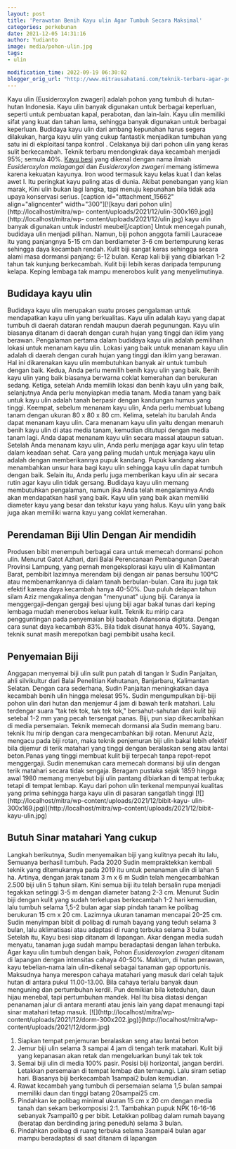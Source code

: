 ```yaml
---
layout: post
title: 'Perawatan Benih Kayu ulin Agar Tumbuh Secara Maksimal'
categories: perkebunan
date: 2021-12-05 14:31:16
author: Yudianto
image: media/pohon-ulin.jpg
tags:
- ulin

modification_time: 2022-09-19 06:30:02
blogger_orig_url: "http://www.mitrausahatani.com/teknik-terbaru-agar-pohon-ulin-tumbuh.html"
---
```


Kayu ulin (Eusideroxylon zwageri) adalah pohon yang tumbuh di hutan-hutan
Indonesia. Kayu ulin banyak digunakan untuk berbagai keperluan, seperti untuk
pembuatan kapal, perabotan, dan lain-lain. Kayu ulin memiliki sifat yang kuat
dan tahan lama, sehingga banyak digunakan untuk berbagai keperluan. Budidaya
kayu ulin dari ambang kepunahan harus segera dilakukan, harga kayu ulin yang
cukup fantastik menjadikan tumbuhan yang satu ini di ekploitasi tanpa kontrol
. Celakanya biji dari pohon ulin yang keras sulit berkecambah. Teknik terbaru
mendongkrak daya kecambah menjadi 95%; semula 40%. [Kayu
besi](https://www.cabi.org/isc/datasheet/23535) yang dikenal dengan nama
ilmiah _Eusideroxylon malagangai_ dan _Eusideroxylon zwageri_ memang istimewa
karena kekuatan kayunya. Iron wood termasuk kayu kelas kuat I dan kelas awet
I. Itu peringkat kayu paling atas di dunia. Akibat penebangan yang kian marak,
Kini ulin bukan lagi langka, tapi menuju kepunahan bila tidak ada upaya
konservasi serius.   [caption id="attachment_15662" align="aligncenter"
width="300"][![kayu dari pohon ulin](http://localhost/mitra/wp-
content/uploads/2021/12/ulin-300x169.jpg)](http://localhost/mitra/wp-
content/uploads/2021/12/ulin.jpg) kayu ulin banyak digunakan untuk industri
meubel[/caption] Untuk mencegah punah, budidaya ulin menjadi pilihan. Namun,
biji pohon anggota famili Lauraceae itu yang panjangnya 5-15 cm dan
berdiameter 3-6 cm bertempurung keras sehingga daya kecambah rendah. Kulit
biji sangat keras sehingga secara alami masa dormansi panjang: 6-12 bulan.
Kerap kali biji yang dibiarkan 1-2 tahun tak kunjung berkecambah. Kulit biji
lebih keras daripada tempurung kelapa. Keping lembaga tak mampu menerobos
kulit yang menyelimutinya.

## Budidaya kayu ulin

Budidaya kayu ulin merupakan suatu proses pengalaman untuk mendapatkan kayu
ulin yang berkualitas. Kayu ulin adalah kayu yang dapat tumbuh di daerah
dataran rendah maupun daerah pegunungan. Kayu ulin biasanya ditanam di daerah
dengan curah hujan yang tinggi dan iklim yang berawan. Pengalaman pertama
dalam budidaya kayu ulin adalah pemilihan lokasi untuk menanam kayu ulin.
Lokasi yang baik untuk menanam kayu ulin adalah di daerah dengan curah hujan
yang tinggi dan iklim yang berawan. Hal ini dikarenakan kayu ulin membutuhkan
banyak air untuk tumbuh dengan baik. Kedua, Anda perlu memilih benih kayu ulin
yang baik. Benih kayu ulin yang baik biasanya berwarna coklat kemerahan dan
berukuran sedang. Ketiga, setelah Anda memilih lokasi dan benih kayu ulin yang
baik, selanjutnya Anda perlu menyiapkan media tanam. Media tanam yang baik
untuk kayu ulin adalah tanah berpasir dengan kandungan humus yang tinggi.
Keempat, sebelum menanam kayu ulin, Anda perlu membuat lubang tanam dengan
ukuran 80 x 80 x 80 cm. Kelima, setelah itu barulah Anda dapat menanam kayu
ulin. Cara menanam kayu ulin yaitu dengan menaruh benih kayu ulin di atas
media tanam, kemudian ditutupi dengan media tanam lagi. Anda dapat menanam
kayu ulin secara massal ataupun satuan. Setelah Anda menanam kayu ulin, Anda
perlu menjaga agar kayu ulin tetap dalam keadaan sehat. Cara yang paling mudah
untuk menjaga kayu ulin adalah dengan memberikannya pupuk kandang. Pupuk
kandang akan menambahkan unsur hara bagi kayu ulin sehingga kayu ulin dapat
tumbuh dengan baik. Selain itu, Anda perlu juga memberikan kayu ulin air
secara rutin agar kayu ulin tidak gersang. Budidaya kayu ulin memang
membutuhkan pengalaman, namun jika Anda telah mengalaminya Anda akan
mendapatkan hasil yang baik. Kayu ulin yang baik akan memiliki diameter kayu
yang besar dan tekstur kayu yang halus. Kayu ulin yang baik juga akan memiliki
warna kayu yang coklat kemerahan.

## Perendaman Biji Ulin Dengan Air mendidih

Produsen bibit menempuh berbagai cara untuk memecah dormansi pohon ulin.
Menurut Gatot Azhari, dari Balai Perencanaan Pembangunan Daerah Provinsi
Lampung, yang pernah mengeksplorasi kayu ulin di Kalimantan Barat, pembibit
lazimnya merendam biji dengan air panas bersuhu 100°C atau membenamkannya di
dalam tanah berbulan-bulan. Cara itu juga tak efektif karena daya kecambah
hanya 40-50%. Dua puluh delapan tahun silam Aziz mengakalinya dengan
"menyunat" ujung biji. Caranya ia menggergaji-dengan gergaji besi ujung biji
agar bakal tunas dari keping lembaga mudah menerobos keluar kulit. Teknik itu
mirip cara pengguntingan pada penyemaian biji baobab Adansonia digitata.
Dengan cara sunat daya kecambah 83%. Bila tidak disunat hanya 40%. Sayang,
teknik sunat masih merepotkan bagi pembibit usaha kecil.

## Penyemaian Biji

Anggapan menyemai biji ulin sulit pun patah di tangan Ir Sudin Panjaitan, ahli
silvikultur dari Balai Penelitian Kehutanan, Banjarbaru, Kalimantan Selatan.
Dengan cara sederhana, Sudin Panjaitan meningkatkan daya kecambah benih ulin
hingga melesat 95%. Sudin mengumpulkan biji-biji pohon ulin dari hutan dan
menjemur 4 jam di bawah terik matahari. Lalu terdengar suara "tak tek tok, tak
tek tok," bersahut-sahutan dari kulit biji setebal 1-2 mm yang pecah tersengat
panas. Biji, pun siap dikecambahkan di media persemaian. Teknik memecah
dormansi ala Sudin memang baru. teknik Itu mirip dengan cara mengecambahkan
biji rotan. Menurut Aziz, mengacu pada biji rotan, maka teknik penjemuran biji
ulin bakal lebih efektif bila dijemur di terik matahari yang tinggi dengan
beralaskan seng atau lantai beton.Panas yang tinggi membuat kulit biji
terpecah tanpa repot-repot menggergaji. Sudin menemukan cara memecah dormansi
biji ulin dengan terik matahari secara tidak sengaja. Beragam pustaka sejak
1859 hingga awal 1980 memang menyebut biji ulin pantang dibiarkan di tempat
terbuka; tetapi di tempat lembap. Kayu dari pohon ulin terkenal mempunyai
kualitas yang prima sehingga harga kayu ulin di pasaran sangatlah tinggi
[![](http://localhost/mitra/wp-content/uploads/2021/12/bibit-kayu-
ulin-300x169.jpg)](http://localhost/mitra/wp-content/uploads/2021/12/bibit-
kayu-ulin.jpg)

## Butuh Sinar matahari Yang cukup

Langkah berikutnya, Sudin menyemaikan biji yang kulitnya pecah itu lalu,
Semuanya berhasil tumbuh. Pada 2020 Sudin mempraktekkan kembali teknik yang
ditemukannya pada 2019 itu untuk penanaman ulin di lahan 5 ha. Artinya, dengan
jarak tanam 3 m x 6 m Sudin telah mengecambahkan 2.500 biji ulin 5 tahun
silam. Kini semua biji itu telah bersalin rupa menjadi tegakkan setinggi 3-5 m
dengan diameter batang 2-3 cm. Menurut Sudin biji dengan kulit yang sudah
terkelupas berkecambah 1-2 hari kemudian, lalu tumbuh selama 1,5-2 bulan agar
siap pindah tanam ke polibag berukuran 15 cm x 20 cm. Lazimnya ukuran tanaman
mencapai 20-25 cm. Sudin menyimpan bibit di polibag di rumah bayang yang teduh
selama 3 bulan, lalu aklimatisasi atau adaptasi di ruang terbuka selama 3
bulan. Setelah itu, Kayu besi siap ditanam di lapangan. Akar dengan media
sudah menyatu, tanaman juga sudah mampu beradaptasi dengan lahan terbuka. Agar
kayu ulin tumbuh dengan baik, Pohon _Eusideroxylon zwageri_ ditanam di
lapangan dengan intensitas cahaya 40-50%. Maklum, di hutan perawan, kayu
tebelian-nama lain ulin-dikenal sebagai tanaman gap opportunis. Maksudnya
hanya merespon cahaya matahari yang masuk dari celah tajuk hutan di antara
pukul 11.00-13.00. Bila cahaya terlalu banyak daun menguning dan pertumbuhan
kerdil. Pun demikian bila keteduhan, daun hijau menebal, tapi pertumbuhan
mandek. Hal Itu bisa diatasi dengan penanaman jalur di antara meranti atau
jenis lain yang dapat menaungi tapi sinar matahari tetap masuk.
[![](http://localhost/mitra/wp-
content/uploads/2021/12/dorm-300x202.jpg)](http://localhost/mitra/wp-
content/uploads/2021/12/dorm.jpg)

  1. Siapkan tempat penjemuran beralaskan seng atau lantai beton
  2. Jemur biji ulin selama 3 sampai 4 jam di tengah terik matahari. Kulit biji yang kepanasan akan retak dan mengeluarkan bunyi tak tek tok
  3. Semai biji ulin di media 100% pasir. Posisi biji horizontal, jangan berdiri. Letakkan persemaian di tempat lembap dan ternaungi. Lalu siram setiap hari. Biasanya biji berkecambah 1sampai2 bulan kemudian.
  4. Rawat kecambah yang tumbuh di persemaian selama 1,5 bulan sampai memiliki daun dan tinggi batang 20sampai25 cm.
  5. Pindahkan ke polibag minimal ukuran 15 cm x 20 cm dengan media tanah dan sekam berkomposisi 2:1. Tambahkan pupuk NPK 16-16-16 sebanyak 7sampai10 g per bibit. Letakkan polibag dalam rumah bayang (beratap dan berdinding jaring peneduh) selama 3 bulan.
  6. Pindahkan polibag di ruang terbuka selama 3sampai4 bulan agar mampu beradaptasi di saat ditanam di lapangan


